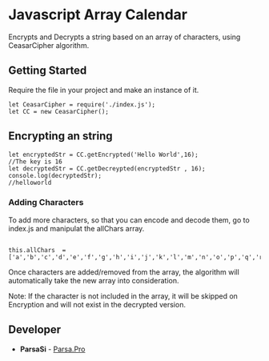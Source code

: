 # Javascript Array Calendar

Encrypts and Decrypts a string based on an array of characters, using CeasarCipher algorithm.
## Getting Started

Require the file in your project and make an instance of it.

```
let CeasarCipher = require('./index.js');
let CC = new CeasarCipher(); 

```
## Encrypting an string
```
let encryptedStr = CC.getEncrypted('Hello World',16);
//The key is 16
let decryptedStr = CC.getDecreypted(encryptedStr , 16);
console.log(decryptedStr);
//helloworld
```

### Adding Characters 

To add more characters, so that you can encode and decode them, go to index.js and manipulat the allChars array.

```

this.allChars  = ['a','b','c','d','e','f','g','h','i','j','k','l','m','n','o','p','q','r','s','t','u','v','w','x','y','z','#','!','.','%'];

```
Once characters  are added/removed from the array, the algorithm will automatically take the new array into consideration. 


Note:
If the character is not included in the array, it will be skipped on Encryption and will not exist in the decrypted version.


## Developer

* **ParsaSi** - [Parsa.Pro](http://Parsa.pro)

